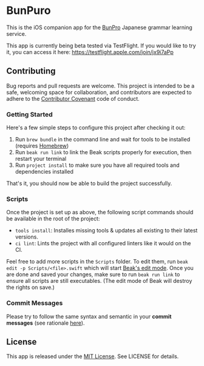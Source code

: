 # BunPuro

This is the iOS companion app for the [BunPro](https://www.bunpro.jp) Japanese grammar learning service.

This app is currently being beta tested via TestFlight. If you would like to try it, you can access it here:
https://testflight.apple.com/join/jx9i7aPp

## Contributing

Bug reports and pull requests are welcome. This project is intended to be a safe, welcoming space for collaboration, and contributors are expected to adhere to the [Contributor Covenant](http://contributor-covenant.org) code of conduct.

### Getting Started

Here's a few simple steps to configure this project after checking it out:

1. Run `brew bundle` in the command line and wait for tools to be installed (requires [Homebrew](https://brew.sh/))
2. Run `beak run link` to link the Beak scripts properly for execution, then restart your terminal
3. Run `project install` to make sure you have all required tools and dependencies installed

That's it, you should now be able to build the project successfully.

### Scripts

Once the project is set up as above, the following script commands should be available in the root of the project:

* `tools install`: Installes missing tools & updates all existing to their latest versions.
* `ci lint`: Lints the project with all configured linters like it would on the CI.

Feel free to add more scripts in the `Scripts` folder. To edit them, run `beak edit -p Scripts/<file>.swift` which will start [Beak's edit mode](https://github.com/yonaskolb/Beak#edit-the-swift-file). Once you are done and saved your changes, make sure to run `beak run link` to ensure all scripts are still executables. (The edit mode of Beak will destroy the rights on save.)

### Commit Messages

Please try to follow the same syntax and semantic in your **commit messages** (see rationale [here](http://chris.beams.io/posts/git-commit/)).

## License

This app is released under the [MIT License](http://opensource.org/licenses/MIT). See LICENSE for details.

